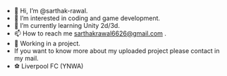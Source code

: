 - 👋 Hi, I’m @sarthak-rawal.
- 👀 I’m interested in coding and game development.
- 🌱 I’m currently learning Unity 2d/3d.
- 📫 How to reach me sarthakrawal6626@gmail.com .
- 📂 Working in a project.
- If you want to know more about my uploaded project please contact in my mail.
- ⚽ Liverpool FC (YNWA)



<!---
sarthak-rawal/sarthak-rawal is a ✨ special ✨ repository because its `README.md` (this file) appears on your GitHub profile.
You can click the Preview link to take a look at your changes.
--->
